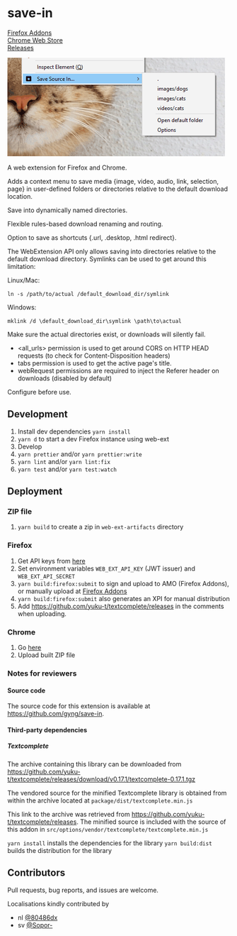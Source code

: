 # save-in

[Firefox Addons](https://addons.mozilla.org/en-US/firefox/addon/save-in)<br />
[Chrome Web Store](https://chrome.google.com/webstore/detail/save-in%E2%80%A6/jpblofcpgfjikaapfedldfeilmpgkedf)<br />
[Releases](https://github.com/gyng/save-in/releases/)

![Screenshot](docs/screenshot.png)

A web extension for Firefox and Chrome.

Adds a context menu to save media {image, video, audio, link, selection, page} in user-defined folders or directories relative to the default download location.

Save into dynamically named directories.

Flexible rules-based download renaming and routing.

Option to save as shortcuts {.url, .desktop, .html redirect}.

The WebExtension API only allows saving into directories relative to the default download directory. Symlinks can be used to get around this limitation:

Linux/Mac:

    ln -s /path/to/actual /default_download_dir/symlink

Windows:

    mklink /d \default_download_dir\symlink \path\to\actual

Make sure the actual directories exist, or downloads will silently fail.

* <all_urls> permission is used to get around CORS on HTTP HEAD requests (to check for Content-Disposition headers)
* tabs permission is used to get the active page's title.
* webRequest permissions are required to inject the Referer header on downloads (disabled by default)

Configure before use.

## Development

1. Install dev dependencies `yarn install`
2. `yarn d` to start a dev Firefox instance using web-ext
3. Develop
4. `yarn prettier` and/or `yarn prettier:write`
5. `yarn lint` and/or `yarn lint:fix`
6. `yarn test` and/or `yarn test:watch`

## Deployment

### ZIP file

1. `yarn build` to create a zip in `web-ext-artifacts` directory

### Firefox

1. Get API keys from [here](https://addons.mozilla.org/en-US/developers/addon/api/key/)
2. Set environment variables `WEB_EXT_API_KEY` (JWT issuer) and `WEB_EXT_API_SECRET`
3. `yarn build:firefox:submit` to sign and upload to AMO (Firefox Addons), or manually upload at [Firefox Addons](https://addons.mozilla.org/en-US/developers/addons)
4. `yarn build:firefox:submit` also generates an XPI for manual distribution
5. Add https://github.com/yuku-t/textcomplete/releases in the comments when uploading.

### Chrome

1. Go [here](https://chrome.google.com/webstore/developer/dashboard)
2. Upload built ZIP file

### Notes for reviewers

#### Source code

The source code for this extension is available at https://github.com/gyng/save-in.

#### Third-party dependencies

##### Textcomplete

The archive containing this library can be downloaded from https://github.com/yuku-t/textcomplete/releases/download/v0.17.1/textcomplete-0.17.1.tgz

The vendored source for the minified Textcomplete library is obtained from within the archive located at  `package/dist/textcomplete.min.js`

This link to the archive was retrieved from https://github.com/yuku-t/textcomplete/releases. The minified source is included with the source of this addon in `src/options/vendor/textcomplete/textcomplete.min.js`

`yarn install` installs the dependencies for the library
`yarn build:dist` builds the distribution for the library

## Contributors

Pull requests, bug reports, and issues are welcome.

Localisations kindly contributed by

* nl [@80486dx](https://github.com/80486dx)
* sv [@Sopor-](https://github.com/Sopor-)
